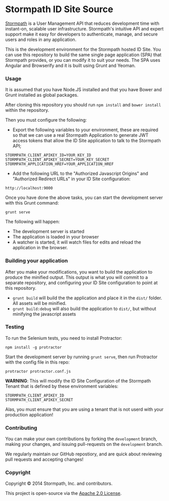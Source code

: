 # Stormpath ID Site Source #

[Stormpath](http://stormpath.com/) is a User Management API that reduces development time with instant-on, scalable user infrastructure. Stormpath's intuitive API and expert support make it easy for developers to authenticate, manage, and secure users and roles in any application.

This is the development environment for the Stormpath hosted ID Site.  You can use this repository to build the same single page application (SPA) that Stormpath provides, or you can modify it to suit your needs.  The SPA uses Angular and Browserify and it is built using Grunt and Yeoman.

### Usage

It is assumed that you have Node.JS installed and that you have Bower and Grunt installed as global packages.

After cloning this repository you should run `npm install` and `bower install` within the repository.

Then you must configure the following:

* Export the following variables to your environment, these are required
so that we can use a real Stormpath Application to generate JWT access tokens
that allow the ID Site application to talk to the Stormpath API;

```
STORMPATH_CLIENT_APIKEY_ID=YOUR_KEY_ID
STORMPATH_CLIENT_APIKEY_SECRET=YOUR_KEY_SECRET
STORMPATH_APPLICATION_HREF=YOUR_APPLICATION_HREF
```

* Add the following URL to the "Authorized Javascript Origins" and "Authorized
Redirect URLs" in your ID Site configuration:

```
http://localhost:9000
```

Once you have done the above tasks, you can start the development server
with this Grunt command:

```
grunt serve
```
The following will happen:
 * The development server is started
 * The application is loaded in your browser
 * A watcher is started, it will watch files for edits and reload the application in the browser.

### Building your application

After you make your modifications, you want to build the application to produce
the minified output.  This output is what you will commit to a separate repository,
and configuring your ID Site configuration to point at this repository.

* `grunt build` will build the the application and place it in the `dist/` folder.  All assets will be minified.
* `grunt build:debug` will also build the application to `dist/`, but without minifying the javascript assets

### Testing

To run the Selenium tests, you need to install Protractor:

```
npm install -g protractor
```

Start the development server by running `grunt serve`,
then run Protractor with the config file in this repo:

```
protractor protractor.conf.js
```

**WARNING**: This will modify the ID Site Configuration of the Stormpath Tenant
that is defined by these environment variables:

```
STORMPATH_CLIENT_APIKEY_ID
STORMPATH_CLIENT_APIKEY_SECRET
```
Alas, you must ensure that you are using a tenant that is not userd with your
production application!

### Contributing

You can make your own contributions by forking the <code>development</code> branch, making your changes, and issuing pull-requests on the <code>development</code> branch.

We regularly maintain our GitHub repostiory, and are quick about reviewing pull requests and accepting changes!

### Copyright ###

Copyright &copy; 2014 Stormpath, Inc. and contributors.

This project is open-source via the [Apache 2.0 License](http://www.apache.org/licenses/LICENSE-2.0).